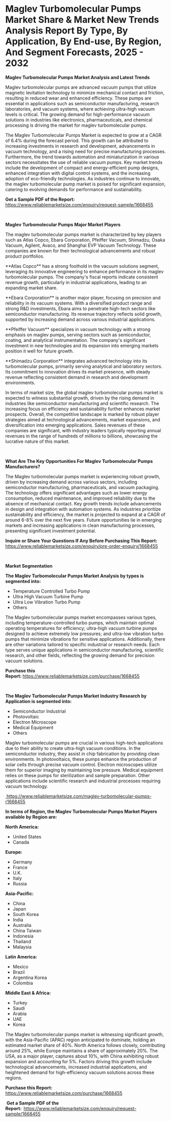 <p><h1>Maglev Turbomolecular Pumps Market Share & Market New Trends Analysis Report By Type, By Application, By End-use, By Region, And Segment Forecasts, 2025 - 2032</h1></p><p><strong>Maglev Turbomolecular Pumps Market Analysis and Latest Trends</strong></p>
<p><p>Maglev turbomolecular pumps are advanced vacuum pumps that utilize magnetic levitation technology to minimize mechanical contact and friction, resulting in reduced wear and enhanced efficiency. These pumps are essential in applications such as semiconductor manufacturing, research laboratories, and vacuum systems, where achieving ultra-high vacuum levels is critical. The growing demand for high-performance vacuum solutions in industries like electronics, pharmaceuticals, and chemical processing is driving the market for maglev turbomolecular pumps.</p><p>The Maglev Turbomolecular Pumps Market is expected to grow at a CAGR of 6.4% during the forecast period. This growth can be attributed to increasing investments in research and development, advancements in vacuum technology, and a rising need for precise manufacturing processes. Furthermore, the trend towards automation and miniaturization in various sectors necessitates the use of reliable vacuum pumps. Key market trends include the development of compact and energy-efficient pump designs, enhanced integration with digital control systems, and the increasing adoption of eco-friendly technologies. As industries continue to innovate, the maglev turbomolecular pump market is poised for significant expansion, catering to evolving demands for performance and sustainability.</p></p>
<p><strong>Get a Sample PDF of the Report:&nbsp;</strong> <a href="https://www.reliablemarketsize.com/enquiry/request-sample/1668455?utm_campaign=3530&utm_medium=2&utm_source=Github&utm_content=ia&utm_term=12042025&utm_id=maglev-turbomolecular-pumps">https://www.reliablemarketsize.com/enquiry/request-sample/1668455</a></p>
<p>&nbsp;</p>
<p><strong>Maglev Turbomolecular Pumps Major Market Players</strong></p>
<p><p>The maglev turbomolecular pumps market is characterized by key players such as Atlas Copco, Ebara Corporation, Pfeiffer Vacuum, Shimadzu, Osaka Vacuum, Agilent, Avaco, and Shanghai EVP Vacuum Technology. These companies are known for their technological advancements and robust product portfolios.</p><p>**Atlas Copco** has a strong foothold in the vacuum solutions segment, leveraging its innovative engineering to enhance performance in its maglev turbomolecular pumps. The company's fiscal reports indicate consistent revenue growth, particularly in industrial applications, leading to an expanding market share.</p><p>**Ebara Corporation** is another major player, focusing on precision and reliability in its vacuum systems. With a diversified product range and strong R&D investments, Ebara aims to penetrate high-tech sectors like semiconductor manufacturing. Its revenue trajectory reflects solid growth, supported by increasing demand across various industrial applications.</p><p>**Pfeiffer Vacuum** specializes in vacuum technology with a strong emphasis on maglev pumps, serving sectors such as semiconductor, coating, and analytical instrumentation. The company's significant investment in new technologies and its expansion into emerging markets position it well for future growth.</p><p>**Shimadzu Corporation** integrates advanced technology into its turbomolecular pumps, primarily serving analytical and laboratory sectors. Its commitment to innovation drives its market presence, with steady revenue reflecting consistent demand in research and development environments.</p><p>In terms of market size, the global maglev turbomolecular pumps market is expected to witness substantial growth, driven by the rising demand in industries like semiconductor manufacturing and scientific research. The increasing focus on efficiency and sustainability further enhances market prospects. Overall, the competitive landscape is marked by robust player strategies aimed at technological advancements, market expansions, and diversification into emerging applications. Sales revenues of these companies are significant, with industry leaders typically reporting annual revenues in the range of hundreds of millions to billions, showcasing the lucrative nature of this market.</p></p>
<p>&nbsp;</p>
<p><strong>What Are The Key Opportunities For Maglev Turbomolecular Pumps Manufacturers?</strong></p>
<p><p>The Maglev turbomolecular pumps market is experiencing robust growth, driven by increasing demand across various sectors, including semiconductor manufacturing, pharmaceuticals, and vacuum packaging. The technology offers significant advantages such as lower energy consumption, reduced maintenance, and improved reliability due to the absence of mechanical contact. Key growth trends include advancements in design and integration with automation systems. As industries prioritize sustainability and efficiency, the market is projected to expand at a CAGR of around 6-8% over the next five years. Future opportunities lie in emerging markets and increasing applications in clean manufacturing processes, presenting significant investment potential.</p></p>
<p><strong>Inquire or Share Your Questions If Any Before Purchasing This Report:</strong> <a href="https://www.reliablemarketsize.com/enquiry/pre-order-enquiry/1668455?utm_campaign=3530&utm_medium=2&utm_source=Github&utm_content=ia&utm_term=12042025&utm_id=maglev-turbomolecular-pumps">https://www.reliablemarketsize.com/enquiry/pre-order-enquiry/1668455</a></p>
<p>&nbsp;</p>
<p><strong>Market Segmentation</strong></p>
<p><strong>The Maglev Turbomolecular Pumps Market Analysis by types is segmented into:</strong></p>
<p><ul><li>Temperature Controlled Turbo Pump</li><li>Ultra High Vacuum Turbine Pump</li><li>Ultra Low Vibration Turbo Pump</li><li>Others</li></ul></p>
<p><p>The Maglev turbomolecular pumps market encompasses various types, including temperature-controlled turbo pumps, which maintain optimal operating temperatures for efficiency; ultra-high vacuum turbine pumps designed to achieve extremely low pressures; and ultra-low vibration turbo pumps that minimize vibrations for sensitive applications. Additionally, there are other variations tailored to specific industrial or research needs. Each type serves unique applications in semiconductor manufacturing, scientific research, and other fields, reflecting the growing demand for precision vacuum solutions.</p></p>
<p><strong>Purchase this Report:&nbsp;</strong><a href="https://www.reliablemarketsize.com/purchase/1668455?utm_campaign=3530&utm_medium=2&utm_source=Github&utm_content=ia&utm_term=12042025&utm_id=maglev-turbomolecular-pumps">https://www.reliablemarketsize.com/purchase/1668455</a></p>
<p>&nbsp;</p>
<p><strong>The Maglev Turbomolecular Pumps Market Industry Research by Application is segmented into:</strong></p>
<p><ul><li>Semiconductor Industrial</li><li>Photovoltaic</li><li>Electron Microscope</li><li>Medical Equipment</li><li>Others</li></ul></p>
<p><p>Maglev turbomolecular pumps are crucial in various high-tech applications due to their ability to create ultra-high vacuum conditions. In the semiconductor industry, they assist in chip fabrication by providing clean environments. In photovoltaics, these pumps enhance the production of solar cells through precise vacuum control. Electron microscopes utilize them for superior imaging by maintaining low pressure. Medical equipment relies on these pumps for sterilization and sample preparation. Other applications include scientific research and industrial processes requiring vacuum technology.</p></p>
<p><a href="https://www.reliablemarketsize.com/maglev-turbomolecular-pumps-r1668455?utm_campaign=3530&utm_medium=2&utm_source=Github&utm_content=ia&utm_term=12042025&utm_id=maglev-turbomolecular-pumps">&nbsp;https://www.reliablemarketsize.com/maglev-turbomolecular-pumps-r1668455</a></p>
<p><strong>In terms of Region, the Maglev Turbomolecular Pumps Market Players available by Region are:</strong></p>
<p>
    <p> <strong> North America: </strong>
        <ul>
            <li>United States</li>
            <li>Canada</li>
        </ul>
        </p> 
    <p> <strong> Europe: </strong>
        <ul>
            <li>Germany</li>
            <li>France</li>
            <li>U.K.</li>
            <li>Italy</li>
            <li>Russia</li>
        </ul>
        </p> 
    <p> <strong> Asia-Pacific: </strong>
        <ul>
            <li>China</li>
            <li>Japan</li>
            <li>South Korea</li>
            <li>India</li>
            <li>Australia</li>
            <li>China Taiwan</li>
            <li>Indonesia</li>
            <li>Thailand</li>
            <li>Malaysia</li>
        </ul>
        </p> 
    <p> <strong> Latin America: </strong>
        <ul>
            <li>Mexico</li>
            <li>Brazil</li>
            <li>Argentina Korea</li>
            <li>Colombia</li>
        </ul>
        </p> 
    <p> <strong> Middle East & Africa: </strong>
        <ul>
            <li>Turkey</li>
            <li>Saudi</li>
            <li>Arabia</li>
            <li>UAE</li>
            <li>Korea</li>
        </ul>
    </p>
    </p>
<p><p>The Maglev turbomolecular pumps market is witnessing significant growth, with the Asia-Pacific (APAC) region anticipated to dominate, holding an estimated market share of 40%. North America follows closely, contributing around 25%, while Europe maintains a share of approximately 20%. The USA, as a major player, captures about 10%, with China exhibiting robust expansion and accounting for 5%. Factors driving this growth include technological advancements, increased industrial applications, and heightened demand for high-efficiency vacuum solutions across these regions.</p></p>
<p><strong>Purchase this Report: </strong><a href="https://www.reliablemarketsize.com/purchase/1668455?utm_campaign=3530&utm_medium=2&utm_source=Github&utm_content=ia&utm_term=12042025&utm_id=maglev-turbomolecular-pumps">https://www.reliablemarketsize.com/purchase/1668455</a></p>
<p>&nbsp;<strong>Get a Sample PDF of the Report:&nbsp;&nbsp;</strong><a href="https://www.reliablemarketsize.com/enquiry/request-sample/1668455?utm_campaign=3530&utm_medium=2&utm_source=Github&utm_content=ia&utm_term=12042025&utm_id=maglev-turbomolecular-pumps">https://www.reliablemarketsize.com/enquiry/request-sample/1668455</a></p>
<p><strong></strong></p>
<p><p></p><p></p><p></p></p>